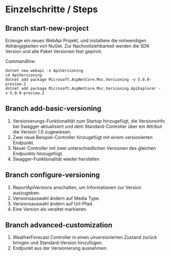 # Einzelschritte / Steps

## Branch start-new-project

Erzeuge ein neues WebApi Projekt, und installiere die notwendigen Abhängigkeiten von NuGet. Zur Nachvollziehbarkeit werden die SDK Version und alle Paket Versionen fest gepinnt.

Commandline:

```shell
dotnet new webapi -n ApiVersioning
cd ApiVersioning
dotnet add package Microsoft.AspNetCore.Mvc.Versioning -v 5.0.0-preview.2
dotnet add package Microsoft.AspNetCore.Mvc.Versioning.ApiExplorer -v 5.0.0-preview.2
```

## Branch add-basic-versioning

1. Versionierungs-Funktionalität zum Startup hinzugefügt, die Versionsinfo bei Swagger aktualisiert und dem Standard-Controller über ein Attribut die Version 1.0 zugewiesen.
2. Zwei neue Beispiel-Controller hinzugefügt mit einem versionierten Endpunkt.
3. Neuer Controller mit zwei unterschiedlichen Versionen des gleichen Endpunkts hinzugefügt.
4. Swagger-Funktionalität wieder herstellen

## Branch configure-versioning

1. ReportApiVersions anschalten, um Informationen zur Version auszugeben. 
2. Versionsauswahl ändern auf Media Type.
3. Versionsauswahl ändern auf Url-Pfad.
4. Eine Version als veraltet markieren.

## Branch advanced-customization

1. WeatherForecast Controller in einen unversionierten Zustand zurück bringen und Standard-Version hinzufügen.
2. Endpunkt aus der Versionierung ausnehmen.
